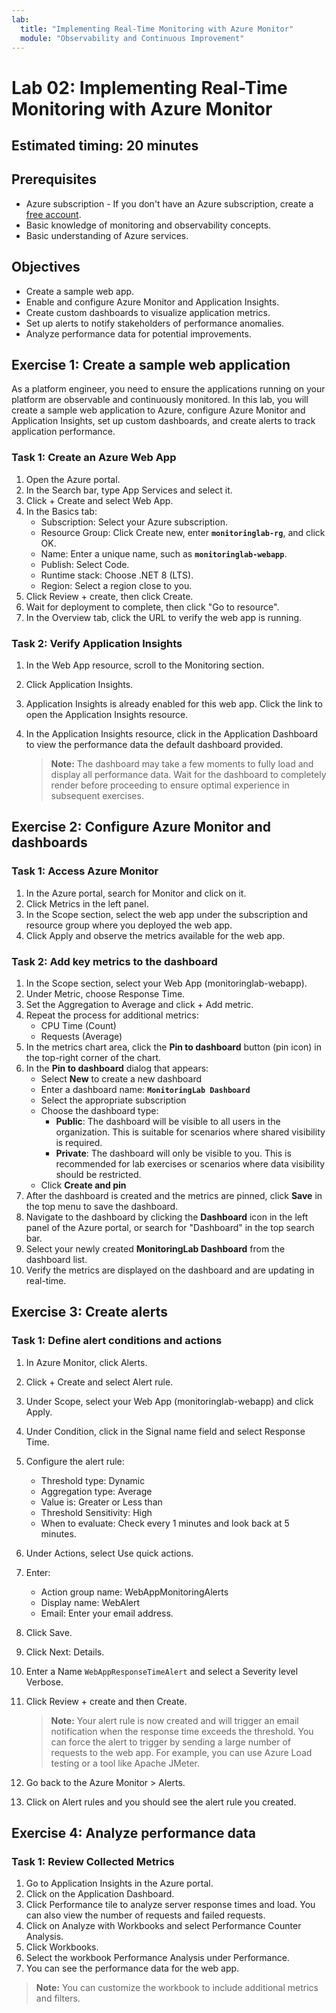 ```yaml
---
lab:
  title: "Implementing Real-Time Monitoring with Azure Monitor"
  module: "Observability and Continuous Improvement"
---
```


# Lab 02: Implementing Real-Time Monitoring with Azure Monitor

## Estimated timing: 20 minutes

## Prerequisites

- Azure subscription - If you don't have an Azure subscription, create a [free account](https://azure.microsoft.com/free/).
- Basic knowledge of monitoring and observability concepts.
- Basic understanding of Azure services.

## Objectives

- Create a sample web app.
- Enable and configure Azure Monitor and Application Insights.
- Create custom dashboards to visualize application metrics.
- Set up alerts to notify stakeholders of performance anomalies.
- Analyze performance data for potential improvements.

## Exercise 1: Create a sample web application

As a platform engineer, you need to ensure the applications running on your platform are observable and continuously monitored. In this lab, you will create a sample web application to Azure, configure Azure Monitor and Application Insights, set up custom dashboards, and create alerts to track application performance.

### Task 1: Create an Azure Web App

1. Open the Azure portal.
1. In the Search bar, type App Services and select it.
1. Click + Create and select Web App.
1. In the Basics tab:
   - Subscription: Select your Azure subscription.
   - Resource Group: Click Create new, enter **`monitoringlab-rg`**, and click OK.
   - Name: Enter a unique name, such as **`monitoringlab-webapp`**.
   - Publish: Select Code.
   - Runtime stack: Choose .NET 8 (LTS).
   - Region: Select a region close to you.
1. Click Review + create, then click Create.
1. Wait for deployment to complete, then click "Go to resource".
1. In the Overview tab, click the URL to verify the web app is running.

### Task 2: Verify Application Insights

1. In the Web App resource, scroll to the Monitoring section.
1. Click Application Insights.
1. Application Insights is already enabled for this web app. Click the link to open the Application Insights resource.
1. In the Application Insights resource, click in the Application Dashboard to view the performance data the default dashboard provided.

   > **Note:** The dashboard may take a few moments to fully load and display all performance data. Wait for the dashboard to completely render before proceeding to ensure optimal experience in subsequent exercises.

## Exercise 2: Configure Azure Monitor and dashboards

### Task 1: Access Azure Monitor

1. In the Azure portal, search for Monitor and click on it.
1. Click Metrics in the left panel.
1. In the Scope section, select the web app under the subscription and resource group where you deployed the web app.
1. Click Apply and observe the metrics available for the web app.

### Task 2: Add key metrics to the dashboard

1. In the Scope section, select your Web App (monitoringlab-webapp).
1. Under Metric, choose Response Time.
1. Set the Aggregation to Average and click + Add metric.
1. Repeat the process for additional metrics:
   - CPU Time (Count)
   - Requests (Average)
1. In the metrics chart area, click the **Pin to dashboard** button (pin icon) in the top-right corner of the chart.
1. In the **Pin to dashboard** dialog that appears:
   - Select **New** to create a new dashboard
   - Enter a dashboard name: **`MonitoringLab Dashboard`**
   - Select the appropriate subscription
   - Choose the dashboard type:
     - **Public**: The dashboard will be visible to all users in the organization. This is suitable for scenarios where shared visibility is required.
     - **Private**: The dashboard will only be visible to you. This is recommended for lab exercises or scenarios where data visibility should be restricted.
   - Click **Create and pin**
1. After the dashboard is created and the metrics are pinned, click **Save** in the top menu to save the dashboard.
1. Navigate to the dashboard by clicking the **Dashboard** icon in the left panel of the Azure portal, or search for "Dashboard" in the top search bar.
1. Select your newly created **MonitoringLab Dashboard** from the dashboard list.
1. Verify the metrics are displayed on the dashboard and are updating in real-time.

## Exercise 3: Create alerts

### Task 1: Define alert conditions and actions

1. In Azure Monitor, click Alerts.
1. Click + Create and select Alert rule.
1. Under Scope, select your Web App (monitoringlab-webapp) and click Apply.
1. Under Condition, click in the Signal name field and select Response Time.
1. Configure the alert rule:
   - Threshold type: Dynamic
   - Aggregation type: Average
   - Value is: Greater or Less than
   - Threshold Sensitivity: High
   - When to evaluate: Check every 1 minutes and look back at 5 minutes.
1. Under Actions, select Use quick actions.
1. Enter:
   - Action group name: WebAppMonitoringAlerts
   - Display name: WebAlert
   - Email: Enter your email address.
1. Click Save.
1. Click Next: Details.
1. Enter a Name `WebAppResponseTimeAlert` and select a Severity level Verbose.
1. Click Review + create and then Create.

   > **Note:** Your alert rule is now created and will trigger an email notification when the response time exceeds the threshold. You can force the alert to trigger by sending a large number of requests to the web app. For example, you can use Azure Load testing or a tool like Apache JMeter.

1. Go back to the Azure Monitor > Alerts.
1. Click on Alert rules and you should see the alert rule you created.

## Exercise 4: Analyze performance data

### Task 1: Review Collected Metrics

1. Go to Application Insights in the Azure portal.
1. Click on the Application Dashboard.
1. Click Performance tile to analyze server response times and load. You can also view the number of requests and failed requests.
1. Click on Analyze with Workbooks and select Performance Counter Analysis.
1. Click Workbooks.
1. Select the workbook Performance Analysis under Performance.
1. You can see the performance data for the web app.

> **Note:** You can customize the workbook to include additional metrics and filters.
